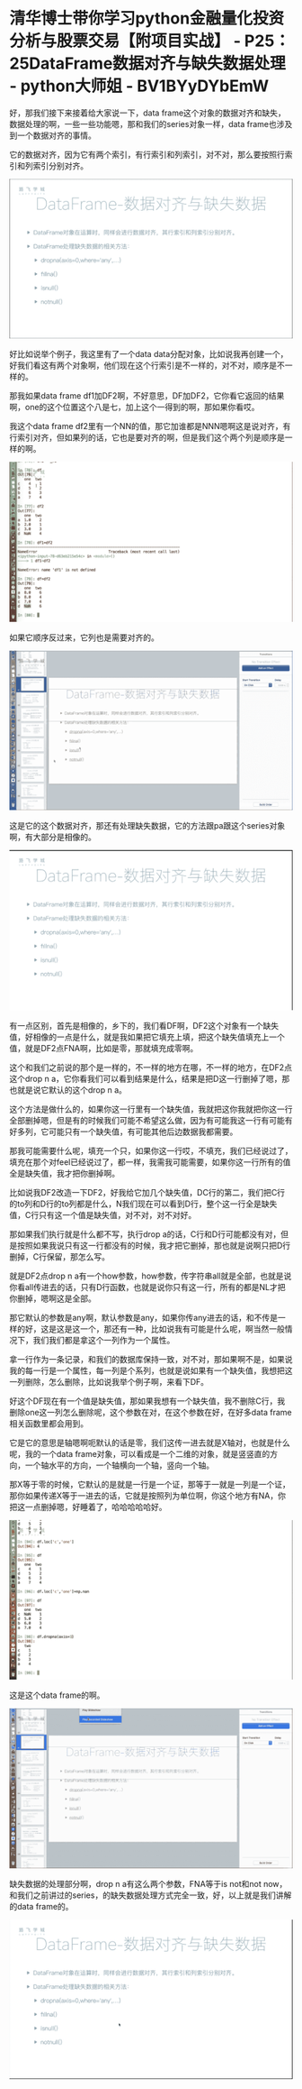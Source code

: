 # 清华博士带你学习python金融量化投资分析与股票交易【附项目实战】 - P25：25DataFrame数据对齐与缺失数据处理 - python大师姐 - BV1BYyDYbEmW

好，那我们接下来接着给大家说一下，data frame这个对象的数据对齐和缺失，数据处理的啊，一些一些功能嗯，那和我们的series对象一样，data frame也涉及到一个数据对齐的事情。

它的数据对齐，因为它有两个索引，有行索引和列索引，对不对，那么要按照行索引和列索引分别对齐。

![](img/d48fbe09693660912127c77ffed82f4f_1.png)

好比如说举个例子，我这里有了一个data data分配对象，比如说我再创建一个，好我们看这有两个对象啊，他们现在这个行索引是不一样的，对不对，顺序是不一样的。

那我如果data frame df1加DF2啊，不好意思，DF加DF2，它你看它返回的结果啊，one的这个位置这个八是七，加上这个一得到的啊，那如果你看哎。

我这个data frame df2里有一个NN的值，那它加谁都是NNN嗯啊这是说对齐，有行索引对齐，但如果列的话，它也是要对齐的啊，但是我们这个两个列是顺序是一样的啊。



![](img/d48fbe09693660912127c77ffed82f4f_3.png)

如果它顺序反过来，它列也是需要对齐的。

![](img/d48fbe09693660912127c77ffed82f4f_5.png)

这是它的这个数据对齐，那还有处理缺失数据，它的方法跟pa跟这个series对象啊，有大部分是相像的。

![](img/d48fbe09693660912127c77ffed82f4f_7.png)

有一点区别，首先是相像的，乡下的，我们看DF啊，DF2这个对象有一个缺失值，好相像的一点是什么，就是我如果把它填充上填，把这个缺失值填充上一个值，就是DF2点FNA啊，比如是零，那就填充成零啊。

这个和我们之前说的那个是一样的，不一样的地方在哪，不一样的地方，在DF2点这个drop n a，它你看我们可以看到结果是什么，结果是把D这一行删掉了嗯，那也就是说它默认的这个drop n a。

这个方法是做什么的，如果你这一行里有一个缺失值，我就把这你我就把你这一行全部删掉嗯，但是有的时候我们可能不希望这么做，因为有可能我这一行有可能有好多列，它可能只有一个缺失值，有可能其他后边数据我都需要。

那我可能需要什么呢，填充一个只，如果你这一行哎，不填充，我们已经说过了，填充在那个对feel已经说过了，都一样，我需我可能需要，如果你这一行所有的值全是缺失值，我才把你删掉啊。

比如说我DF2改造一下DF2，好我给它加几个缺失值，DC行的第二，我们把C行的to列和D行的to列都是什么，N我们现在可以看到D行，整个这一行全是缺失值，C行只有这一个值是缺失值，对不对，对不对好。

那如果我们执行就是什么都不写，执行drop a的话，C行和D行可能都没有对，但是按照如果我说只有这一行都没有的时候，我才把它删掉，那也就是说啊只把D行删掉，C行保留，那怎么写。

就是DF2点drop n a有一个how参数，how参数，传字符串all就是全部，也就是说你看all传进去的话，只有D行函数，也就是说你只有这一行，所有的都是NL才把你删掉，嗯啊这是全部。

那它默认的参数是any啊，默认参数是any，如果你传any进去的话，和不传是一样的好，这是这是这一个，那还有一种，比如说我有可能是什么呢，啊当然一般情况下，我们我们都是拿这个一列作为一个属性。

拿一行作为一条记录，和我们的数据库保持一致，对不对，那如果啊不是，如果说我的每一行是一个属性，每一列是个系列，也就是说如果有一个缺失值，我想把这一列删除，怎么删除，比如说我举个例子啊，来看下DF。

好这个DF现在有一个值是缺失值，那如果我想有一个缺失值，我不删除C行，我删除one这一列怎么删除呢，这个参数在对，在这个参数在好，在好多data frame相关函数里都会用到。

它是它的意思是轴嗯啊呃默认的话是零，我们这传一进去就是X轴对，也就是什么呢，我的一个data frame对象，可以看成是一个二维的对象，就是竖竖直的方向，一个轴水平的方向，一个轴横向一个轴，竖向一个轴。

那X等于零的时候，它默认的是就是一行是一个证，那等于一就是一列是一个证，那你如果传递X等于一进去的话，它就是按照列为单位啊，你这个地方有NA，你把这一点删掉嗯，好睡着了，哈哈哈哈哈好。



![](img/d48fbe09693660912127c77ffed82f4f_9.png)

这是这个data frame的啊。

![](img/d48fbe09693660912127c77ffed82f4f_11.png)

缺失数据的处理部分啊，drop n a有这么两个参数，FNA等于is not和not now，和我们之前讲过的series，的缺失数据处理方式完全一致，好，以上就是我们讲解的data frame的。



![](img/d48fbe09693660912127c77ffed82f4f_13.png)